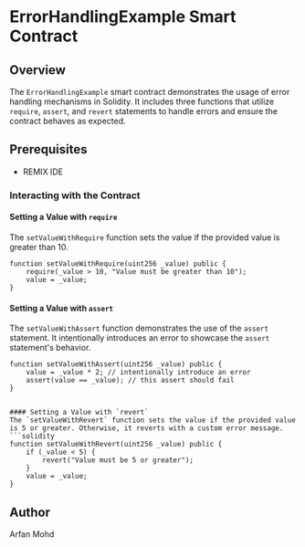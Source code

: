 # ErrorHandlingExample Smart Contract

## Overview
The `ErrorHandlingExample` smart contract demonstrates the usage of error handling mechanisms in Solidity. It includes three functions that utilize `require`, `assert`, and `revert` statements to handle errors and ensure the contract behaves as expected.

## Prerequisites
- REMIX IDE

### Interacting with the Contract

#### Setting a Value with `require`
The `setValueWithRequire` function sets the value if the provided value is greater than 10.
```solidity
function setValueWithRequire(uint256 _value) public {
    require(_value > 10, "Value must be greater than 10");
    value = _value;
}
```

#### Setting a Value with `assert`
The `setValueWithAssert` function demonstrates the use of the `assert` statement. It intentionally introduces an error to showcase the `assert` statement's behavior.
```solidity
function setValueWithAssert(uint256 _value) public {
    value = _value * 2; // intentionally introduce an error
    assert(value == _value); // this assert should fail
}


#### Setting a Value with `revert`
The `setValueWithRevert` function sets the value if the provided value is 5 or greater. Otherwise, it reverts with a custom error message.
```solidity
function setValueWithRevert(uint256 _value) public {
    if (_value < 5) {
        revert("Value must be 5 or greater");
    }
    value = _value;
}
```
## Author
Arfan Mohd
